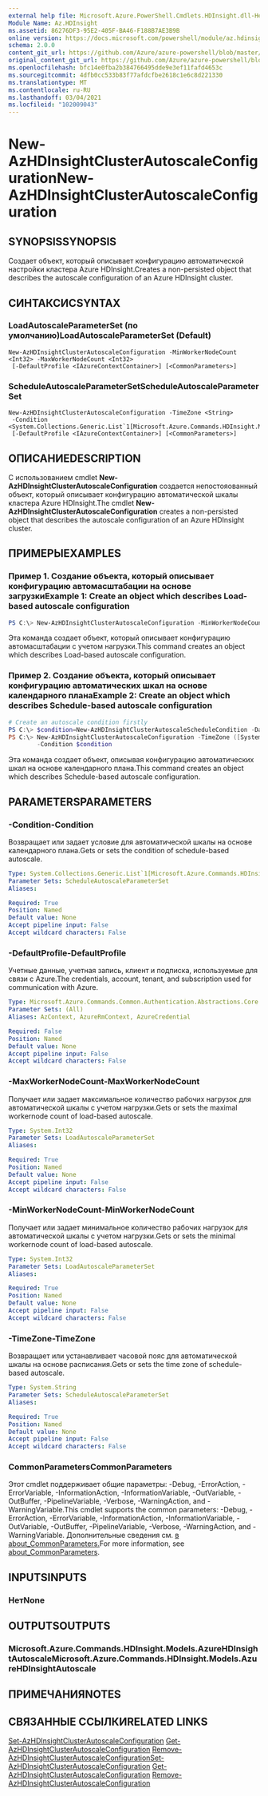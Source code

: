 ```yaml
---
external help file: Microsoft.Azure.PowerShell.Cmdlets.HDInsight.dll-Help.xml
Module Name: Az.HDInsight
ms.assetid: 86276DF3-95E2-405F-BA46-F188B7AE3B9B
online version: https://docs.microsoft.com/powershell/module/az.hdinsight/new-azhdinsightclusterautoscaleconfiguration
schema: 2.0.0
content_git_url: https://github.com/Azure/azure-powershell/blob/master/src/HDInsight/HDInsight/help/New-AzHDInsightClusterAutoscaleConfiguration.md
original_content_git_url: https://github.com/Azure/azure-powershell/blob/master/src/HDInsight/HDInsight/help/New-AzHDInsightClusterAutoscaleConfiguration.md
ms.openlocfilehash: bfc14e0fba2b384766495dde9e3ef11fafd4653c
ms.sourcegitcommit: 4dfb0cc533b83f77afdcfbe2618c1e6c8d221330
ms.translationtype: MT
ms.contentlocale: ru-RU
ms.lasthandoff: 03/04/2021
ms.locfileid: "102009043"
---
```

# <span data-ttu-id="672f9-101">New-AzHDInsightClusterAutoscaleConfiguration</span><span class="sxs-lookup"><span data-stu-id="672f9-101">New-AzHDInsightClusterAutoscaleConfiguration</span></span>

## <span data-ttu-id="672f9-102">SYNOPSIS</span><span class="sxs-lookup"><span data-stu-id="672f9-102">SYNOPSIS</span></span>
<span data-ttu-id="672f9-103">Создает объект, который описывает конфигурацию автоматической настройки кластера Azure HDInsight.</span><span class="sxs-lookup"><span data-stu-id="672f9-103">Creates a non-persisted object that describes the autoscale configuration of an Azure HDInsight cluster.</span></span>

## <span data-ttu-id="672f9-104">СИНТАКСИС</span><span class="sxs-lookup"><span data-stu-id="672f9-104">SYNTAX</span></span>

### <span data-ttu-id="672f9-105">LoadAutoscaleParameterSet (по умолчанию)</span><span class="sxs-lookup"><span data-stu-id="672f9-105">LoadAutoscaleParameterSet (Default)</span></span>
```
New-AzHDInsightClusterAutoscaleConfiguration -MinWorkerNodeCount <Int32> -MaxWorkerNodeCount <Int32>
 [-DefaultProfile <IAzureContextContainer>] [<CommonParameters>]
```

### <span data-ttu-id="672f9-106">ScheduleAutoscaleParameterSet</span><span class="sxs-lookup"><span data-stu-id="672f9-106">ScheduleAutoscaleParameterSet</span></span>
```
New-AzHDInsightClusterAutoscaleConfiguration -TimeZone <String>
 -Condition <System.Collections.Generic.List`1[Microsoft.Azure.Commands.HDInsight.Models.AzureHDInsightAutoscaleCondition]>
 [-DefaultProfile <IAzureContextContainer>] [<CommonParameters>]
```

## <span data-ttu-id="672f9-107">ОПИСАНИЕ</span><span class="sxs-lookup"><span data-stu-id="672f9-107">DESCRIPTION</span></span>
<span data-ttu-id="672f9-108">С использованием cmdlet **New-AzHDInsightClusterAutoscaleConfiguration** создается непостояованный объект, который описывает конфигурацию автоматической шкалы кластера Azure HDInsight.</span><span class="sxs-lookup"><span data-stu-id="672f9-108">The cmdlet **New-AzHDInsightClusterAutoscaleConfiguration** creates a non-persisted object that describes the autoscale configuration of an Azure HDInsight cluster.</span></span>

## <span data-ttu-id="672f9-109">ПРИМЕРЫ</span><span class="sxs-lookup"><span data-stu-id="672f9-109">EXAMPLES</span></span>

### <span data-ttu-id="672f9-110">Пример 1. Создание объекта, который описывает конфигурацию автомасштабации на основе загрузки</span><span class="sxs-lookup"><span data-stu-id="672f9-110">Example 1: Create an object which describes Load-based autoscale configuration</span></span>
```powershell
PS C:\> New-AzHDInsightClusterAutoscaleConfiguration -MinWorkerNodeCount 3 -MaxWorkerNodeCount 5
```

<span data-ttu-id="672f9-111">Эта команда создает объект, который описывает конфигурацию автомасштабации с учетом нагрузки.</span><span class="sxs-lookup"><span data-stu-id="672f9-111">This command creates an object which describes Load-based autoscale configuration.</span></span>

### <span data-ttu-id="672f9-112">Пример 2. Создание объекта, который описывает конфигурацию автоматических шкал на основе календарного плана</span><span class="sxs-lookup"><span data-stu-id="672f9-112">Example 2: Create an object which describes Schedule-based autoscale configuration</span></span>
```powershell
# Create an autoscale condition firstly
PS C:\> $condition=New-AzHDInsightClusterAutoscaleScheduleCondition -Day Monday -Time 09:00 -WorkerNodeCount 5
PS C:\> New-AzHDInsightClusterAutoscaleConfiguration -TimeZone ([System.TimeZoneInfo]::Local).Id `
        -Condition $condition
```

<span data-ttu-id="672f9-113">Эта команда создает объект, описывая конфигурацию автоматических шкал на основе календарного плана.</span><span class="sxs-lookup"><span data-stu-id="672f9-113">This command creates an object which describes Schedule-based autoscale configuration.</span></span>

## <span data-ttu-id="672f9-114">PARAMETERS</span><span class="sxs-lookup"><span data-stu-id="672f9-114">PARAMETERS</span></span>

### <span data-ttu-id="672f9-115">-Condition</span><span class="sxs-lookup"><span data-stu-id="672f9-115">-Condition</span></span>
<span data-ttu-id="672f9-116">Возвращает или задает условие для автоматической шкалы на основе календарного плана.</span><span class="sxs-lookup"><span data-stu-id="672f9-116">Gets or sets the condition of schedule-based autoscale.</span></span>

```yaml
Type: System.Collections.Generic.List`1[Microsoft.Azure.Commands.HDInsight.Models.AzureHDInsightAutoscaleCondition]
Parameter Sets: ScheduleAutoscaleParameterSet
Aliases:

Required: True
Position: Named
Default value: None
Accept pipeline input: False
Accept wildcard characters: False
```

### <span data-ttu-id="672f9-117">-DefaultProfile</span><span class="sxs-lookup"><span data-stu-id="672f9-117">-DefaultProfile</span></span>
<span data-ttu-id="672f9-118">Учетные данные, учетная запись, клиент и подписка, используемые для связи с Azure.</span><span class="sxs-lookup"><span data-stu-id="672f9-118">The credentials, account, tenant, and subscription used for communication with Azure.</span></span>

```yaml
Type: Microsoft.Azure.Commands.Common.Authentication.Abstractions.Core.IAzureContextContainer
Parameter Sets: (All)
Aliases: AzContext, AzureRmContext, AzureCredential

Required: False
Position: Named
Default value: None
Accept pipeline input: False
Accept wildcard characters: False
```

### <span data-ttu-id="672f9-119">-MaxWorkerNodeCount</span><span class="sxs-lookup"><span data-stu-id="672f9-119">-MaxWorkerNodeCount</span></span>
<span data-ttu-id="672f9-120">Получает или задает максимальное количество рабочих нагрузок для автоматической шкалы с учетом нагрузки.</span><span class="sxs-lookup"><span data-stu-id="672f9-120">Gets or sets the maximal workernode count of load-based autoscale.</span></span>

```yaml
Type: System.Int32
Parameter Sets: LoadAutoscaleParameterSet
Aliases:

Required: True
Position: Named
Default value: None
Accept pipeline input: False
Accept wildcard characters: False
```

### <span data-ttu-id="672f9-121">-MinWorkerNodeCount</span><span class="sxs-lookup"><span data-stu-id="672f9-121">-MinWorkerNodeCount</span></span>
<span data-ttu-id="672f9-122">Получает или задает минимальное количество рабочих нагрузок для автоматической шкалы с учетом нагрузки.</span><span class="sxs-lookup"><span data-stu-id="672f9-122">Gets or sets the minimal workernode count of load-based autoscale.</span></span>

```yaml
Type: System.Int32
Parameter Sets: LoadAutoscaleParameterSet
Aliases:

Required: True
Position: Named
Default value: None
Accept pipeline input: False
Accept wildcard characters: False
```

### <span data-ttu-id="672f9-123">-TimeZone</span><span class="sxs-lookup"><span data-stu-id="672f9-123">-TimeZone</span></span>
<span data-ttu-id="672f9-124">Возвращает или устанавливает часовой пояс для автоматической шкалы на основе расписания.</span><span class="sxs-lookup"><span data-stu-id="672f9-124">Gets or sets the time zone of schedule-based autoscale.</span></span>

```yaml
Type: System.String
Parameter Sets: ScheduleAutoscaleParameterSet
Aliases:

Required: True
Position: Named
Default value: None
Accept pipeline input: False
Accept wildcard characters: False
```

### <span data-ttu-id="672f9-125">CommonParameters</span><span class="sxs-lookup"><span data-stu-id="672f9-125">CommonParameters</span></span>
<span data-ttu-id="672f9-126">Этот cmdlet поддерживает общие параметры: -Debug, -ErrorAction, -ErrorVariable, -InformationAction, -InformationVariable, -OutVariable, -OutBuffer, -PipelineVariable, -Verbose, -WarningAction, and -WarningVariable.</span><span class="sxs-lookup"><span data-stu-id="672f9-126">This cmdlet supports the common parameters: -Debug, -ErrorAction, -ErrorVariable, -InformationAction, -InformationVariable, -OutVariable, -OutBuffer, -PipelineVariable, -Verbose, -WarningAction, and -WarningVariable.</span></span> <span data-ttu-id="672f9-127">Дополнительные сведения см. [в about_CommonParameters.](http://go.microsoft.com/fwlink/?LinkID=113216)</span><span class="sxs-lookup"><span data-stu-id="672f9-127">For more information, see [about_CommonParameters](http://go.microsoft.com/fwlink/?LinkID=113216).</span></span>

## <span data-ttu-id="672f9-128">INPUTS</span><span class="sxs-lookup"><span data-stu-id="672f9-128">INPUTS</span></span>

### <span data-ttu-id="672f9-129">Нет</span><span class="sxs-lookup"><span data-stu-id="672f9-129">None</span></span>

## <span data-ttu-id="672f9-130">OUTPUTS</span><span class="sxs-lookup"><span data-stu-id="672f9-130">OUTPUTS</span></span>

### <span data-ttu-id="672f9-131">Microsoft.Azure.Commands.HDInsight.Models.AzureHDInsightAutoscale</span><span class="sxs-lookup"><span data-stu-id="672f9-131">Microsoft.Azure.Commands.HDInsight.Models.AzureHDInsightAutoscale</span></span>

## <span data-ttu-id="672f9-132">ПРИМЕЧАНИЯ</span><span class="sxs-lookup"><span data-stu-id="672f9-132">NOTES</span></span>

## <span data-ttu-id="672f9-133">СВЯЗАННЫЕ ССЫЛКИ</span><span class="sxs-lookup"><span data-stu-id="672f9-133">RELATED LINKS</span></span>

<span data-ttu-id="672f9-134">[Set-AzHDInsightClusterAutoscaleConfiguration](./Set-AzHDInsightClusterAutoscaleConfiguration.md) 
 [Get-AzHDInsightClusterAutoscaleConfiguration](./Get-AzHDInsightClusterAutoscaleConfiguration.md) 
 [Remove-AzHDInsightClusterAutoscaleConfiguration](./Remove-AzHDInsightClusterAutoscaleConfiguration.md)</span><span class="sxs-lookup"><span data-stu-id="672f9-134">[Set-AzHDInsightClusterAutoscaleConfiguration](./Set-AzHDInsightClusterAutoscaleConfiguration.md)
[Get-AzHDInsightClusterAutoscaleConfiguration](./Get-AzHDInsightClusterAutoscaleConfiguration.md)
[Remove-AzHDInsightClusterAutoscaleConfiguration](./Remove-AzHDInsightClusterAutoscaleConfiguration.md)</span></span>
